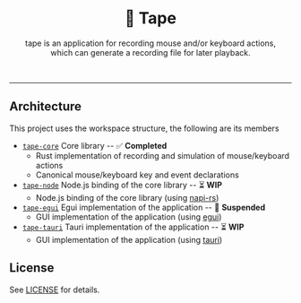 <div align="center">
    <h1>🎥 Tape</h1>
    <p>tape is an application for recording mouse and/or keyboard actions,<br/>which can generate a recording file for later playback.</p>
    <div align="center">
        <img src="https://img.shields.io/badge/license-MIT-blue.svg" alt="">
        <img src="https://img.shields.io/github/last-commit/lopo12123/tape" alt="">
    </div>
</div>

---

## Architecture

This project uses the workspace structure, the following are its members

- [`tape-core`](./crates/tape-core) Core library -- ✅ **Completed**
    - Rust implementation of recording and simulation of mouse/keyboard actions
    - Canonical mouse/keyboard key and event declarations
- [`tape-node`](./crates/tape-node) Node.js binding of the core library -- ⏳ **WIP**
    - Node.js binding of the core library (using [napi-rs](https://github.com/napi-rs/napi-rs))
- [`tape-egui`](./crates/tape-egui) Egui implementation of the application -- 🚫 **Suspended**
    - GUI implementation of the application (using [egui](https://github.com/emilk/egui))
- [`tape-tauri`](./crates/tape-tauri) Tauri implementation of the application -- ⏳ **WIP**
    - GUI implementation of the application (using [tauri](https://tauri.app/))

## License

See [LICENSE](./LICENSE) for details.